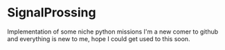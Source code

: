 # SignalProssing
Implementation of some niche python missions
I'm a new comer to github and everything is new to me, hope I could get used to this soon.
